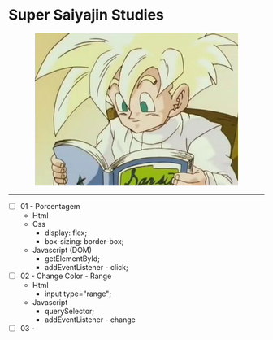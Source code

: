 # Super Saiyajin Studies

<p align="center">
  <img src="/images/super-saiyajin.jpg" width="400">
</p>
<hr />

- [ ] 01 - Porcentagem
  - Html
  - Css
    - display: flex;
    - box-sizing: border-box;
  - Javascript (DOM)
    - getElementById;
    - addEventListener - click;
- [ ] 02 - Change Color - Range
  - Html
    - input type="range";
  - Javascript
    - querySelector;
    - addEventListener - change
- [ ] 03 -
